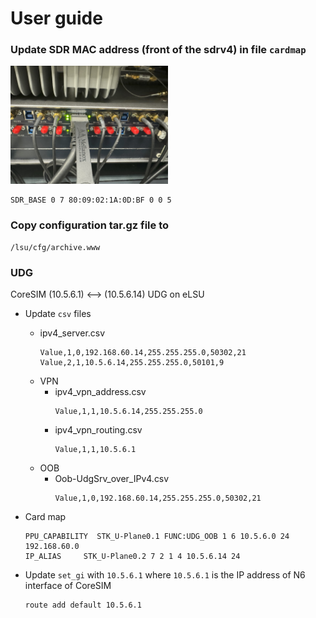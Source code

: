 # User guide

### Update SDR MAC address (front of the sdrv4) in file `cardmap`

<img src="imgs\SDR_MAC_ADDR.jpg" alt="screenshot of user guide" width="50%">

```
SDR_BASE 0 7 80:09:02:1A:0D:BF 0 0 5
```


### Copy configuration tar.gz file to 
```
/lsu/cfg/archive.www
```

### UDG

CoreSIM (10.5.6.1) <--> (10.5.6.14) UDG on eLSU

* Update `csv` files
    * ipv4_server.csv
        ```
        Value,1,0,192.168.60.14,255.255.255.0,50302,21
        Value,2,1,10.5.6.14,255.255.255.0,50101,9
        ```
    * VPN
        * ipv4_vpn_address.csv
            ```
            Value,1,1,10.5.6.14,255.255.255.0
            ```
        * ipv4_vpn_routing.csv
            ```
            Value,1,1,10.5.6.1
            ```
    * OOB
        * Oob-UdgSrv_over_IPv4.csv
            ```
            Value,1,0,192.168.60.14,255.255.255.0,50302,21
            ```

* Card map
    ```
    PPU_CAPABILITY  STK_U-Plane0.1 FUNC:UDG_OOB 1 6 10.5.6.0 24 192.168.60.0
    IP_ALIAS     STK_U-Plane0.2 7 2 1 4 10.5.6.14 24
    ```

* Update `set_gi` with `10.5.6.1` where `10.5.6.1` is the IP address of N6 interface of CoreSIM
    ```
    route add default 10.5.6.1
    ```

